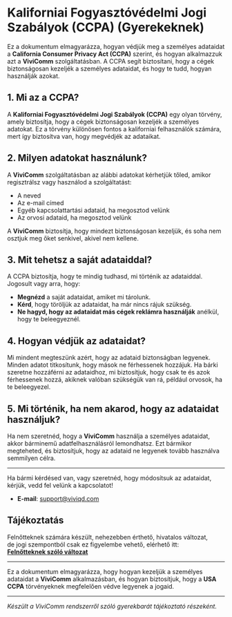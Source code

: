 # Kaliforniai Fogyasztóvédelmi Jogi Szabályok (CCPA) (Gyerekeknek)

Ez a dokumentum elmagyarázza, hogyan védjük meg a személyes adataidat a **California Consumer Privacy Act (CCPA)** szerint, és hogyan alkalmazzuk azt a **ViviComm** szolgáltatásban. A CCPA segít biztosítani, hogy a cégek biztonságosan kezeljék a személyes adataidat, és hogy te tudd, hogyan használják azokat.

## 1. Mi az a CCPA?

A **Kaliforniai Fogyasztóvédelmi Jogi Szabályok (CCPA)** egy olyan törvény, amely biztosítja, hogy a cégek biztonságosan kezeljék a személyes adatokat. Ez a törvény különösen fontos a kaliforniai felhasználók számára, mert így biztosítva van, hogy megvédjék az adataikat.

## 2. Milyen adatokat használunk?

A **ViviComm** szolgáltatásban az alábbi adatokat kérhetjük tőled, amikor regisztrálsz vagy használod a szolgáltatást:

- A neved
- Az e-mail címed
- Egyéb kapcsolattartási adataid, ha megosztod velünk
- Az orvosi adataid, ha megosztod velünk

A **ViviComm** biztosítja, hogy mindezt biztonságosan kezeljük, és soha nem osztjuk meg őket senkivel, akivel nem kellene.

## 3. Mit tehetsz a saját adataiddal?

A CCPA biztosítja, hogy te mindig tudhasd, mi történik az adataiddal. Jogosult vagy arra, hogy:

- **Megnézd** a saját adataidat, amiket mi tárolunk.
- **Kérd**, hogy töröljük az adataidat, ha már nincs rájuk szükség.
- **Ne hagyd, hogy az adataidat más cégek reklámra használják** anélkül, hogy te beleegyeznél.

## 4. Hogyan védjük az adataidat?

Mi mindent megteszünk azért, hogy az adataid biztonságban legyenek. Minden adatot titkosítunk, hogy mások ne férhessenek hozzájuk. Ha bárki szeretne hozzáférni az adataidhoz, mi biztosítjuk, hogy csak te és azok férhessenek hozzá, akiknek valóban szükségük van rá, például orvosok, ha te beleegyezel.

## 5. Mi történik, ha nem akarod, hogy az adataidat használjuk?

Ha nem szeretnéd, hogy a **ViviComm** használja a személyes adataidat, akkor bárminemű adatfelhasználásról lemondhatsz. Ezt bármikor megteheted, és biztosítjuk, hogy az adataid ne legyenek tovább használva semmilyen célra.

---

Ha bármi kérdésed van, vagy szeretnéd, hogy módosítsuk az adataidat, kérjük, vedd fel velünk a kapcsolatot!

- **E-mail**: [support@viviqd.com](mailto:support@viviqd.com)

## Tájékoztatás

Felnőtteknek számára készült, nehezebben érthető, hivatalos változat,<br/> de jogi szempontból csak ez figyelembe vehető, elérhető itt:  
[**Felnőtteknek szóló változat**](../adult/usa-ccpa-compliance.md)

--- 

Ez a dokumentum elmagyarázza, hogy hogyan kezeljük a személyes adataidat a **ViviComm** alkalmazásban, és hogyan biztosítjuk, hogy a **USA CCPA** törvényeknek megfelelően védve legyenek a jogaid.

---

*Készült a ViviComm rendszerről szóló gyerekbarát tájékoztató részeként.*
